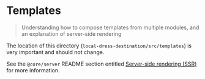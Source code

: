 # Templates
> Understanding how to compose templates from multiple modules, and an explanation of server-side rendering

The location of this directory (`local-dress-destination/src/templates`) is very important and should not change.

See the `@core/server` README section entitled [Server-side rendering (SSR)](https://code.devops.fds.com/polaris/core/server/blob/master/README.md#server-side-rendering-ssr) for more information.
